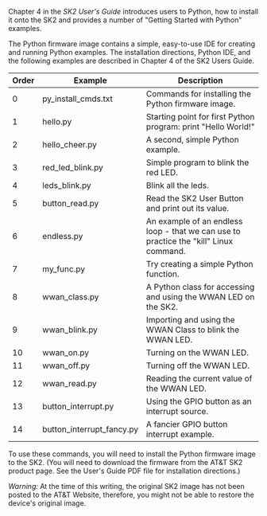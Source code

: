 
Chapter 4 in the *SK2 User's Guide* introduces users to Python, how to install it onto the SK2 and provides a number of "Getting Started with Python" examples.

The Python firmware image contains a simple, easy-to-use IDE for creating and running Python examples. The installation directions, Python IDE, and the following examples are described in Chapter 4 of the SK2 Users Guide.

Order | Example                   | Description
------|---------------------------|------------------------------------------------------------------
0     | py_install_cmds.txt       | Commands for installing the Python firmware image.
1     | hello.py                  | Starting point for first Python program: print "Hello World!"
2     | hello_cheer.py            | A second, simple Python example.
3     | red_led_blink.py          | Simple program to blink the red LED.
4     | leds_blink.py             | Blink all the leds.
5     | button_read.py            | Read the SK2 User Button and print out its value.
6     | endless.py                | An example of an endless loop - that we can use to practice the "kill" Linux command.
7     | my_func.py                | Try creating a simple Python function.
8     |  wwan_class.py            | A Python class for accessing and using the WWAN LED on the SK2.
9     | wwan_blink.py             | Importing and using the WWAN Class to blink the WWAN LED.
10    | wwan_on.py                | Turning on the WWAN LED.
11    | wwan_off.py               | Turning off the WWAN LED.
12    | wwan_read.py              | Reading the current value of the WWAN LED.
13    | button_interrupt.py       | Using the GPIO button as an interrupt source.
14    | button_interrupt_fancy.py | A fancier GPIO button interrupt example.

To use these commands, you will need to install the Python firmware image to the SK2. (You will need to download the firmware from the AT&T SK2 product page. See the User's Guide PDF file for installation directions.)

*Warning:* At the time of this writing, the original SK2 image has not been posted to the AT&T Website, therefore, you might not be able to restore the device's original image.
